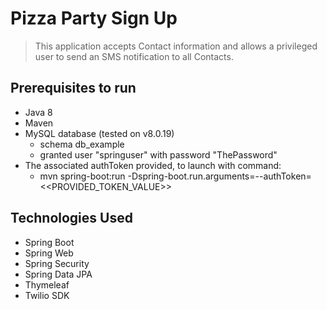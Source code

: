 # Pizza Party Sign Up

> This application accepts Contact information and allows a privileged user to send an SMS notification to all Contacts.

## Prerequisites to run
- Java 8
- Maven
- MySQL database (tested on v8.0.19)
	- schema db_example
	- granted user "springuser" with password "ThePassword"
- The associated authToken provided, to launch with command:
	- mvn spring-boot:run -Dspring-boot.run.arguments=--authToken=<<PROVIDED_TOKEN_VALUE>>
	
## Technologies Used
- Spring Boot
- Spring Web
- Spring Security
- Spring Data JPA
- Thymeleaf
- Twilio SDK
	